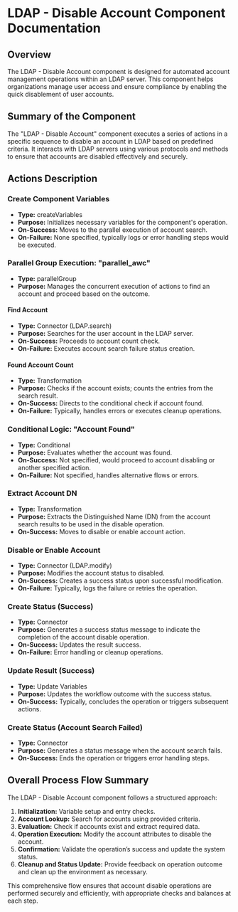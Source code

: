 # LDAP - Disable Account Component Documentation

## Overview
The LDAP - Disable Account component is designed for automated account management operations within an LDAP server. This component helps organizations manage user access and ensure compliance by enabling the quick disablement of user accounts.

## Summary of the Component
The "LDAP - Disable Account" component executes a series of actions in a specific sequence to disable an account in LDAP based on predefined criteria. It interacts with LDAP servers using various protocols and methods to ensure that accounts are disabled effectively and securely.

## Actions Description

### Create Component Variables
- **Type:** createVariables
- **Purpose:** Initializes necessary variables for the component's operation.
- **On-Success:** Moves to the parallel execution of account search.
- **On-Failure:** None specified, typically logs or error handling steps would be executed.

### Parallel Group Execution: "parallel_awc"
- **Type:** parallelGroup
- **Purpose:** Manages the concurrent execution of actions to find an account and proceed based on the outcome.
  
#### Find Account
- **Type:** Connector (LDAP.search)
- **Purpose:** Searches for the user account in the LDAP server.
- **On-Success:** Proceeds to account count check.
- **On-Failure:** Executes account search failure status creation.

#### Found Account Count
- **Type:** Transformation
- **Purpose:** Checks if the account exists; counts the entries from the search result.
- **On-Success:** Directs to the conditional check if account found.
- **On-Failure:** Typically, handles errors or executes cleanup operations.

### Conditional Logic: "Account Found"
- **Type:** Conditional
- **Purpose:** Evaluates whether the account was found.
- **On-Success:** Not specified, would proceed to account disabling or another specified action.
- **On-Failure:** Not specified, handles alternative flows or errors.

### Extract Account DN
- **Type:** Transformation
- **Purpose:** Extracts the Distinguished Name (DN) from the account search results to be used in the disable operation.
- **On-Success:** Moves to disable or enable account action.

### Disable or Enable Account
- **Type:** Connector (LDAP.modify)
- **Purpose:** Modifies the account status to disabled.
- **On-Success:** Creates a success status upon successful modification.
- **On-Failure:** Typically, logs the failure or retries the operation.

### Create Status (Success)
- **Type:** Connector
- **Purpose:** Generates a success status message to indicate the completion of the account disable operation.
- **On-Success:** Updates the result success.
- **On-Failure:** Error handling or cleanup operations.

### Update Result (Success)
- **Type:** Update Variables
- **Purpose:** Updates the workflow outcome with the success status.
- **On-Success:** Typically, concludes the operation or triggers subsequent actions.

### Create Status (Account Search Failed)
- **Type:** Connector
- **Purpose:** Generates a status message when the account search fails.
- **On-Success:** Ends the operation or triggers error handling steps.
  
## Overall Process Flow Summary
The LDAP - Disable Account component follows a structured approach:
1. **Initialization:** Variable setup and entry checks.
2. **Account Lookup:** Search for accounts using provided criteria.
3. **Evaluation:** Check if accounts exist and extract required data.
4. **Operation Execution:** Modify the account attributes to disable the account.
5. **Confirmation:** Validate the operation’s success and update the system status.
6. **Cleanup and Status Update:** Provide feedback on operation outcome and clean up the environment as necessary.

This comprehensive flow ensures that account disable operations are performed securely and efficiently, with appropriate checks and balances at each step.

